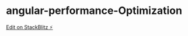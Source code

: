 # angular-performance-Optimization

[Edit on StackBlitz ⚡️](https://stackblitz.com/edit/angular-performance-pslc2b)